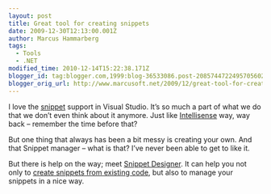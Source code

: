 ```yaml
---
layout: post
title: Great tool for creating snippets
date: 2009-12-30T12:13:00.001Z
author: Marcus Hammarberg
tags:
  - Tools
  - .NET
modified_time: 2010-12-14T15:22:38.171Z
blogger_id: tag:blogger.com,1999:blog-36533086.post-2085744722495705602
blogger_orig_url: http://www.marcusoft.net/2009/12/great-tool-for-creating-snippets.html
---
```


I love the [snippet](http://en.wikipedia.org/wiki/Snippet_(programming)) support in Visual Studio. It’s so much a part of what we do that we don’t even think about it anymore. Just like [Intellisense](http://en.wikipedia.org/wiki/IntelliSense) way, way back – remember the time before that?

But one thing that always has been a bit messy is creating your own. And that Snippet manager – what is that? I’ve never been able to get to like it.

But there is help on the way; meet [Snippet Designer](http://www.codeplex.com/SnippetDesigner). It can help you not only to [create snippets from existing code](http://www.codeplex.com/SnippetDesigner#What%20can%20the%20Snippet%20Designer%20do?), but also to manage your snippets in a nice way.
